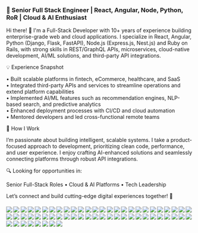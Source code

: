 ### 🚀 Senior Full Stack Engineer | React, Angular, Node, Python, RoR | Cloud & AI Enthusiast

Hi there! 👋 I'm a Full-Stack Developer with 10+ years of experience building enterprise-grade web and cloud applications. I specialize in React, Angular, Python (Django, Flask, FastAPI), Node.js (Express.js, Nest.js) and Ruby on Rails, with strong skills in REST/GraphQL APIs, microservices, cloud-native development, AI/ML solutions, and third-party API integrations.

💡 Experience Snapshot

• Built scalable platforms in fintech, eCommerce, healthcare, and SaaS</br>
• Integrated third-party APIs and services to streamline operations and extend platform capabilities</br>
• Implemented AI/ML features such as recommendation engines, NLP-based search, and predictive analytics</br>
• Enhanced deployment processes with CI/CD and cloud automation</br>
• Mentored developers and led cross-functional remote teams

🧠 How I Work

I’m passionate about building intelligent, scalable systems. I take a product-focused approach to development, prioritizing clean code, performance, and user experience. I enjoy crafting AI-enhanced solutions and seamlessly connecting platforms through robust API integrations.

🔍 Looking for opportunities in:

Senior Full-Stack Roles • Cloud & AI Platforms • Tech Leadership

Let’s connect and build cutting-edge digital experiences together! 🤝

####      ![](https://img.shields.io/badge/React-red) ![](https://img.shields.io/badge/Next-red) ![](https://img.shields.io/badge/Angular-red) ![](https://img.shields.io/badge/Vue-red) ![](https://img.shields.io/badge/ReactNative-red) ![](https://img.shields.io/badge/TypeScript-red) ![](https://img.shields.io/badge/JavaScript-red) ![](https://img.shields.io/badge/TailwindCSS-red) ![](https://img.shields.io/badge/SASS-red) ![](https://img.shields.io/badge/Django-green) ![](https://img.shields.io/badge/Flask-green) ![](https://img.shields.io/badge/FastAPI-green) ![](https://img.shields.io/badge/DjangoRESTFramework-green) ![](https://img.shields.io/badge/FlaskRESTful-green) ![](https://img.shields.io/badge/Celery-green) ![](https://img.shields.io/badge/SQLAlchemy-green) ![](https://img.shields.io/badge/Node-green) ![](https://img.shields.io/badge/Express-green) ![](https://img.shields.io/badge/Nest-green) ![](https://img.shields.io/badge/RubyonRails-green) ![](https://img.shields.io/badge/RESTfulAPI-green) ![](https://img.shields.io/badge/GraphQL-green) ![](https://img.shields.io/badge/gRPC-green) ![](https://img.shields.io/badge/TensorFlow-blue) ![](https://img.shields.io/badge/PyTorch-blue) ![](https://img.shields.io/badge/Keras-blue) ![](https://img.shields.io/badge/ScikitLearn-blue) ![](https://img.shields.io/badge/Pandas-blue) ![](https://img.shields.io/badge/NumPy-blue) ![](https://img.shields.io/badge/SpaCy-blue) ![](https://img.shields.io/badge/NLTK-blue) ![](https://img.shields.io/badge/OpenCV-blue) ![](https://img.shields.io/badge/MoviePy-blue) ![](https://img.shields.io/badge/NLP-blue) ![](https://img.shields.io/badge/LangChain-blue) ![](https://img.shields.io/badge/RAG-blue) ![](https://img.shields.io/badge/Pytest-brown) ![](https://img.shields.io/badge/Jest-brown) ![](https://img.shields.io/badge/Mocha-brown) ![](https://img.shields.io/badge/Cypress-brown) ![](https://img.shields.io/badge/Selenium-brown) ![](https://img.shields.io/badge/Supertest-brown) ![](https://img.shields.io/badge/RSpec-brown) ![](https://img.shields.io/badge/Minitest-brown) ![](https://img.shields.io/badge/AWS-pink) ![](https://img.shields.io/badge/Azure-pink) ![](https://img.shields.io/badge/GCP-pink) ![](https://img.shields.io/badge/Docker-pink) ![](https://img.shields.io/badge/Kubernetes-pink) ![](https://img.shields.io/badge/Jenkins-pink) ![](https://img.shields.io/badge/Terraform-pink) ![](https://img.shields.io/badge/CI/CD-pink) ![](https://img.shields.io/badge/WebSocket-gray) ![](https://img.shields.io/badge/JWT-gray) ![](https://img.shields.io/badge/0Auth-gray) ![](https://img.shields.io/badge/Firebase-gray) ![](https://img.shields.io/badge/Swagger/OpenAPI-gray) ![](https://img.shields.io/badge/Elasticsearch-gray) ![](https://img.shields.io/badge/SEO-gray) ![](https://img.shields.io/badge/LLMs-gray)
<!-- <img align="left" height="150px" src="https://github-readme-stats.vercel.app/api?username=0xCodeFuture&show_icons=true&count_private=true&theme=algolia"/>
<img align="right" height="150px" src="https://github-readme-stats.vercel.app/api/top-langs/?username=0xCodeFuture&layout=compact&theme=algolia&count_private=true" /> -->
